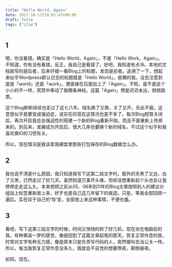 ```yaml
---
title: "Hello World, Again"
date: 2017-10-12T20:03:43+08:00
draft: false
tags: ["Lfie"]
---
```



## 1

嗯，你没看错。确实是「Hello World，Again」，不是「Hello Work，Again」。不知道，你有没有看错。反正，我自己是看错了。好吧，我知道有点冷。本地的文档我写的是后者，后来仔细一看Blog上的标题，发现是前者。追溯了一下，想起来似乎Wordpress默认日志的标题就是「Hello World」。偷懒的我，没去注意到底是「world」还是「work」，便直接在后面加上了「Again」。不知，是不是这个小小的不一样，冥冥中牵动了我哪条神经。这篇「Again」愣是迟迟未出，频频跳票。

这个Blog断断续续也走过了这七八年。域名换了又换，关了又开，乐此不疲。这意思似乎是要变成强迫症，说实在的现在这情况也差不多了。每次Blog短暂关闭后，再次开启我总会强迫性的搭建一个新的Blog重新开始，而且不是重新上传原来的。到后来，发展成为开启后，很大几率也要换个新的域名，不过这个似乎和我喜欢换ID的习惯有关。

所以，现在情况是我该拿我硬盘里那些打包保存的Blog数据怎么办。

## 2

我也说不清是什么原因，我只知道我写下这第二段文字时。窗外的天黑了又白，白了又黑，已然走过了好几天。虽然知道万事开头难，但却没想重新起个头也会让我停停走走这么久。本来想把之前从05、06年到11年的Blog文章按照别人的建议分组加上标签重新放上来，好歹也是自己这几年留下的痕迹。只是，等我全部回顾一遍后。实在叹于自己的‘惊’变，全部放上来这种事情，不便也羞。

## 3

看吧，写下这第三段文字的时候，时间又悄悄的转了好几轮。现在坐在电脑前的我，有种黄粱一梦的感觉，像是回到了这篇文章起笔的那天。恢复正常作息的我，时常对文字有种无力感，像是原本只是负责写代码的人，突然被叫去当公关一样。所以，每当我恢复正常作息没多久，我就会不自觉的想要熬夜，颠倒昼夜。

如同，现在。  